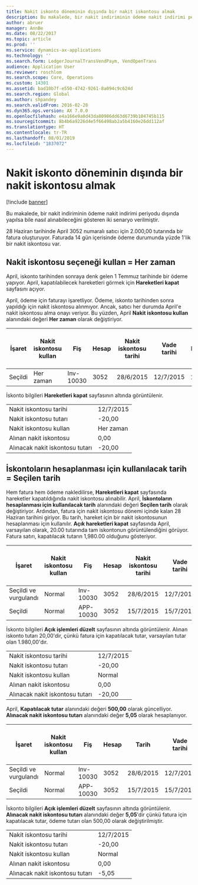 ```yaml
---
title: Nakit iskonto döneminin dışında bir nakit iskontosu almak
description: Bu makalede, bir nakit indiriminin ödeme nakit indirimi periyodu dışında yapılsa bile nasıl alınabileceğini gösteren iki senaryo verilmiştir.
author: abruer
manager: AnnBe
ms.date: 08/22/2017
ms.topic: article
ms.prod: ''
ms.service: dynamics-ax-applications
ms.technology: ''
ms.search.form: LedgerJournalTransVendPaym, VendOpenTrans
audience: Application User
ms.reviewer: roschlom
ms.search.scope: Core, Operations
ms.custom: 14301
ms.assetid: bad10b7f-e550-4742-9261-8a094c9c624d
ms.search.region: Global
ms.author: shpandey
ms.search.validFrom: 2016-02-28
ms.dyn365.ops.version: AX 7.0.0
ms.openlocfilehash: e4a166e9a0d43da80986dd63d6739b104745b115
ms.sourcegitcommit: 8b4b6a9226d4e5f66498ab2a5b4160e26dd112af
ms.translationtype: HT
ms.contentlocale: tr-TR
ms.lasthandoff: 08/01/2019
ms.locfileid: "1837072"
---
```

# <a name="take-a-cash-discount-outside-the-cash-discount-period"></a>Nakit iskonto döneminin dışında bir nakit iskontosu almak

[!include [banner](../includes/banner.md)]

Bu makalede, bir nakit indiriminin ödeme nakit indirimi periyodu dışında yapılsa bile nasıl alınabileceğini gösteren iki senaryo verilmiştir.

28 Haziran tarihinde April 3052 numaralı satıcı için 2.000,00 tutarında bir fatura oluşturuyor. Faturada 14 gün içerisinde ödeme durumunda yüzde 1'lik bir nakit iskontosu var.

## <a name="use-cash-discount-option--always"></a>Nakit iskontosu seçeneği kullan = Her zaman
April, iskonto tarihinden sonraya denk gelen 1 Temmuz tarihinde bir ödeme yapıyor. April, kapatılabilecek hareketleri görmek için **Hareketleri kapat** sayfasını açıyor. 

April, ödeme için faturayı işaretliyor. Ödeme, iskonto tarihinden sonra yapıldığı için nakit iskontosu alınmıyor. Ancak, satıcı her durumda April'e nakit iskontosu alma onayı veriyor. Bu yüzden, April **Nakit iskontosu kullan** alanındaki değeri **Her zaman** olarak değiştiriyor.

| İşaret     | Nakit iskontosu kullan | Fiş   | Hesap | Nakit iskontosu tarihi | Vade tarihi  | Fatura | Hareket para birimi cinsinden tutar | Para Birimi | Kapatılacak tutar |
|----------|-------------------|-----------|---------|--------------------|-----------|---------|--------------------------------|----------|------------------|
| Seçildi | Her zaman            | Inv-10030 | 3052    | 28/6/2015          | 12/7/2015 | 10030   | -2.000,00                      | ABD Doları      | -1.980,00        |

İskonto bilgileri **Hareketleri kapat** sayfasının altında görüntülenir.

|                              |           |
|------------------------------|-----------|
| Nakit iskontosu tarihi           | 12/7/2015 |
| Nakit iskontosu tutarı         | -20,00    |
| Nakit iskontosu kullan            | Her zaman    |
| Alınan nakit iskontosu          | 0,00      |
| Alınacak nakit iskontosu tutarı | -20,00    |

## <a name="date-to-use-for-calculating-discounts--selected-date"></a>İskontoların hesaplanması için kullanılacak tarih = Seçilen tarih
Hem fatura hem ödeme nakledilirse, **Hareketleri kapat** sayfasında hareketler kapatıldığında nakit iskontosu alınabilir. April, **İskontoların hesaplanması için kullanılacak tarih** alanındaki değeri **Seçilen tarih** olarak değiştiriyor. Ardından, fatura için nakit iskontosu dönemi içinde kalan 28 Haziran tarihini giriyor. Bu tarih, hareket için bir nakit iskontosunun hesaplanması için kullanılır. **Açık hareketleri kapat** sayfasında April, varsayılan olarak, 20.00 tutarında tam iskontonun görüntülendiğini görüyor. Fatura satırı, kapatılacak tutarın 1,980.00 olduğunu gösteriyor.

| İşaret                     | Nakit iskontosu kullan | Fiş   | Hesap | Nakit iskontosu tarihi | Vade tarihi  | Fatura | Hareket para birimi cinsinden tutar | Para Birimi | Kapatılacak tutar |
|--------------------------|-------------------|-----------|---------|--------------------|-----------|---------|--------------------------------|----------|------------------|
| Seçildi ve vurgulandı | Normal            | Inv-10030 | 3052    | 28/6/2015          | 12/7/2015 | 10030   | -2.000,00                      | ABD Doları      | -1.980,00        |
| Seçildi                 | Normal            | APP-10030 | 3052    | 15/7/2015          | 15/7/2015 |         | 500,00                         | ABD Doları      | 500,00           |

İskonto bilgileri **Açık işlemleri düzelt** sayfasının altında görüntülenir. Alınan iskonto tutarı 20,00'dir, çünkü fatura için kapatılacak tutar, varsayılan tutar olan 1.980,00'dır.

|                              |           |
|------------------------------|-----------|
| Nakit iskontosu tarihi           | 12/7/2015 |
| Nakit iskontosu tutarı         | -20,00    |
| Nakit iskontosu kullan            | Normal    |
| Alınan nakit iskontosu          | 0,00      |
| Alınacak nakit iskontosu tutarı | -20,00    |

April, **Kapatılacak tutar** alanındaki değeri **500,00** olarak güncelliyor. **Alınacak nakit iskontosu tutarı** alanındaki değer **5,05** olarak hesaplanıyor.

| İşaret                     | Nakit iskontosu kullan | Fiş   | Hesap | Tarih      | Vade tarihi  | Fatura | Hareket para birimi cinsinden tutar | Para Birimi | Kapatılacak tutar |
|--------------------------|-------------------|-----------|---------|-----------|-----------|---------|--------------------------------|----------|------------------|
| Seçildi ve vurgulandı | Normal            | Inv-10030 | 3052    | 28/6/2015 | 12/7/2015 | 10030   | 2.000,00                       | ABD Doları      | -500,00          |
| Seçildi                 | Normal            | APP-10030 | 3052    | 15/7/2015 | 15/7/2015 |         | 500,00                         | ABD Doları      | 500,00           |

İskonto bilgileri **Açık işlemleri düzelt** sayfasının altında görüntülenir. **Alınacak nakit iskontosu tutarı** alanındaki değer **5,05**'dir çünkü fatura için kapatılacak tutar, ödeme tutarı olan 500,00 olarak değiştirilmiştir.

|                              |           |
|------------------------------|-----------|
| Nakit iskontosu tarihi           | 12/7/2015 |
| Nakit iskontosu tutarı         | -20,00    |
| Nakit iskontosu kullan            | Normal    |
| Alınan nakit iskontosu          | 0,00      |
| Alınacak nakit iskontosu tutarı | -5,05     |





